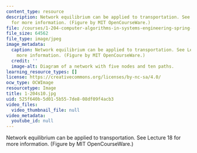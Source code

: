```yaml
---
content_type: resource
description: Network equilibrium can be applied to transportation. See Lecture 18
  for more information. (Figure by MIT OpenCourseWare.)
file: /courses/1-204-computer-algorithms-in-systems-engineering-spring-2010/525f640b5d015b557de808df09f4acb3_1-204s10.jpg
file_size: 64562
file_type: image/jpeg
image_metadata:
  caption: Network equilibrium can be applied to transportation. See Lecture 18 for
    more information. (Figure by MIT OpenCourseWare.)
  credit: ''
  image-alt: Diagram of a network with five nodes and ten paths.
learning_resource_types: []
license: https://creativecommons.org/licenses/by-nc-sa/4.0/
ocw_type: OCWImage
resourcetype: Image
title: 1-204s10.jpg
uid: 525f640b-5d01-5b55-7de8-08df09f4acb3
video_files:
  video_thumbnail_file: null
video_metadata:
  youtube_id: null
---
```

Network equilibrium can be applied to transportation. See Lecture 18 for more information. (Figure by MIT OpenCourseWare.)